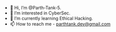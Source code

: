 - 👋 Hi, I’m @Parth-Tank-5.
- 👀 I’m interested in CyberSec.
- 🌱 I’m currently learning Ethical Hacking.
- 📫 How to reach me - parthtank.dev@gmail.com
                      

<!---
Parth-Tank-5/Parth-Tank-5 is a ✨ special ✨ repository because its `README.md` (this file) appears on your GitHub profile.
You can click the Preview link to take a look at your changes.
--->
